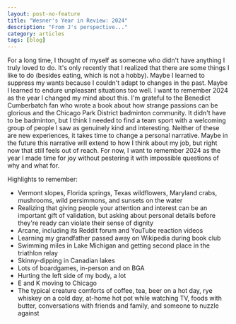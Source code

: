 ```yaml
---
layout: post-no-feature
title: "Wesner's Year in Review: 2024"
description: "From J's perspective..."
category: articles
tags: [blog]
---
```


For a long time, I thought of myself as someone who didn't have anything I truly loved to do. It's only recently that I realized that there are some things I like to do (besides eating, which is not a hobby). Maybe I learned to suppress my wants because I couldn't adapt to changes in the past. Maybe I learned to endure unpleasant situations too well. I want to remember 2024 as the year I changed my mind about this. I'm grateful to the Benedict Cumberbatch fan who wrote a book about how strange passions can be glorious and the Chicago Park District badminton community. It didn't have to be badminton, but I think I needed to find a team sport with a welcoming group of people I saw as genuinely kind and interesting. Neither of these are new experiences, it takes time to change a personal narrative. Maybe in the future this narrative will extend to how I think about my job, but right now that still feels out of reach. For now, I want to remember 2024 as the year I made time for joy without pestering it with impossible questions of why and what for. 

Highlights to remember:

- Vermont slopes, Florida springs, Texas wildflowers, Maryland crabs, mushrooms, wild persimmons, and sunsets on the water
- Realizing that giving people your attention and interest can be an important gift of validation, but asking about personal details before they're ready can violate their sense of dignity
- Arcane, including its Reddit forum and YouTube reaction videos
- Learning my grandfather passed away on Wikipedia during book club
- Swimming miles in Lake Michigan and getting second place in the triathlon relay
- Skinny-dipping in Canadian lakes
- Lots of boardgames, in-person and on BGA
- Hurting the left side of my body, a lot
- E and K moving to Chicago
- The typical creature comforts of coffee, tea, beer on a hot day, rye whiskey on a cold day, at-home hot pot while watching TV, foods with butter, conversations with friends and family, and someone to nuzzle against
